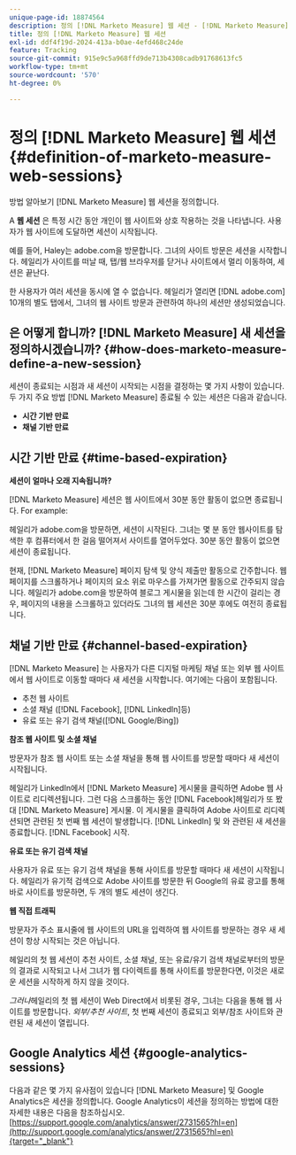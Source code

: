 ```yaml
---
unique-page-id: 18874564
description: 정의 [!DNL Marketo Measure] 웹 세션 - [!DNL Marketo Measure]
title: 정의 [!DNL Marketo Measure] 웹 세션
exl-id: ddf4f19d-2024-413a-b0ae-4efd468c24de
feature: Tracking
source-git-commit: 915e9c5a968ffd9de713b4308cadb91768613fc5
workflow-type: tm+mt
source-wordcount: '570'
ht-degree: 0%

---
```


# 정의 [!DNL Marketo Measure] 웹 세션 {#definition-of-marketo-measure-web-sessions}

방법 알아보기 [!DNL Marketo Measure] 웹 세션을 정의합니다.

A **웹 세션** 은 특정 시간 동안 개인이 웹 사이트와 상호 작용하는 것을 나타냅니다. 사용자가 웹 사이트에 도달하면 세션이 시작됩니다.

예를 들어, Haley는 adobe.com을 방문합니다. 그녀의 사이트 방문은 세션을 시작합니다. 헤일리가 사이트를 떠날 때, 탭/웹 브라우저를 닫거나 사이트에서 멀리 이동하여, 세션은 끝난다.

한 사용자가 여러 세션을 동시에 열 수 없습니다. 헤일리가 열리면 [!DNL adobe.com] 10개의 별도 탭에서, 그녀의 웹 사이트 방문과 관련하여 하나의 세션만 생성되었습니다.

## 은 어떻게 합니까? [!DNL Marketo Measure] 새 세션을 정의하시겠습니까? {#how-does-marketo-measure-define-a-new-session}

세션이 종료되는 시점과 새 세션이 시작되는 시점을 결정하는 몇 가지 사항이 있습니다. 두 가지 주요 방법 [!DNL Marketo Measure] 종료될 수 있는 세션은 다음과 같습니다.

* **시간 기반 만료**
* **채널 기반 만료**

## 시간 기반 만료 {#time-based-expiration}

**세션이 얼마나 오래 지속됩니까?**

[!DNL Marketo Measure] 세션은 웹 사이트에서 30분 동안 활동이 없으면 종료됩니다. For example:

헤일리가 adobe.com을 방문하면, 세션이 시작된다. 그녀는 몇 분 동안 웹사이트를 탐색한 후 컴퓨터에서 한 걸음 떨어져서 사이트를 열어두었다. 30분 동안 활동이 없으면 세션이 종료됩니다.

현재, [!DNL Marketo Measure] 페이지 탐색 및 양식 제출만 활동으로 간주합니다. 웹 페이지를 스크롤하거나 페이지의 요소 위로 마우스를 가져가면 활동으로 간주되지 않습니다. 헤일리가 adobe.com을 방문하여 블로그 게시물을 읽는데 한 시간이 걸리는 경우, 페이지의 내용을 스크롤하고 있더라도 그녀의 웹 세션은 30분 후에도 여전히 종료됩니다.

## 채널 기반 만료 {#channel-based-expiration}

[!DNL Marketo Measure] 는 사용자가 다른 디지털 마케팅 채널 또는 외부 웹 사이트에서 웹 사이트로 이동할 때마다 새 세션을 시작합니다. 여기에는 다음이 포함됩니다.

* 추천 웹 사이트
* 소셜 채널 ([!DNL Facebook], [!DNL LinkedIn]등)
* 유료 또는 유기 검색 채널([!DNL Google/Bing])

**참조 웹 사이트 및 소셜 채널**

방문자가 참조 웹 사이트 또는 소셜 채널을 통해 웹 사이트를 방문할 때마다 새 세션이 시작됩니다.

헤일리가 LinkedIn에서 [!DNL Marketo Measure] 게시물을 클릭하면 Adobe 웹 사이트로 리디렉션됩니다. 그런 다음 스크롤하는 동안 [!DNL Facebook]헤일리가 또 봤대 [!DNL Marketo Measure] 게시물. 이 게시물을 클릭하여 Adobe 사이트로 리디렉션되면 관련된 첫 번째 웹 세션이 발생합니다. [!DNL LinkedIn] 및 와 관련된 새 세션을 종료합니다. [!DNL Facebook] 시작.

**유료 또는 유기 검색 채널**

사용자가 유료 또는 유기 검색 채널을 통해 사이트를 방문할 때마다 새 세션이 시작됩니다. 헤일리가 유기적 검색으로 Adobe 사이트를 방문한 뒤 Google의 유료 광고를 통해 바로 사이트를 방문하면, 두 개의 별도 세션이 생긴다.

**웹 직접 트래픽**

방문자가 주소 표시줄에 웹 사이트의 URL을 입력하여 웹 사이트를 방문하는 경우 새 세션이 항상 시작되는 것은 아닙니다.

헤일리의 첫 웹 세션이 추천 사이트, 소셜 채널, 또는 유료/유기 검색 채널로부터의 방문의 결과로 시작되고 나서 그녀가 웹 다이렉트를 통해 사이트를 방문한다면, 이것은 새로운 세션을 시작하게 하지 않을 것이다.

_그러나_&#x200B;헤일리의 첫 웹 세션이 Web Direct에서 비롯된 경우, 그녀는 다음을 통해 웹 사이트를 방문합니다. _외부/추천 사이트_, 첫 번째 세션이 종료되고 외부/참조 사이트와 관련된 새 세션이 열립니다.

## Google Analytics 세션 {#google-analytics-sessions}

다음과 같은 몇 가지 유사점이 있습니다 [!DNL Marketo Measure] 및 Google Analytics은 세션을 정의합니다. Google Analytics이 세션을 정의하는 방법에 대한 자세한 내용은 다음을 참조하십시오. [https://support.google.com/analytics/answer/2731565?hl=en](http://support.google.com/analytics/answer/2731565?hl=en){target="_blank"}
